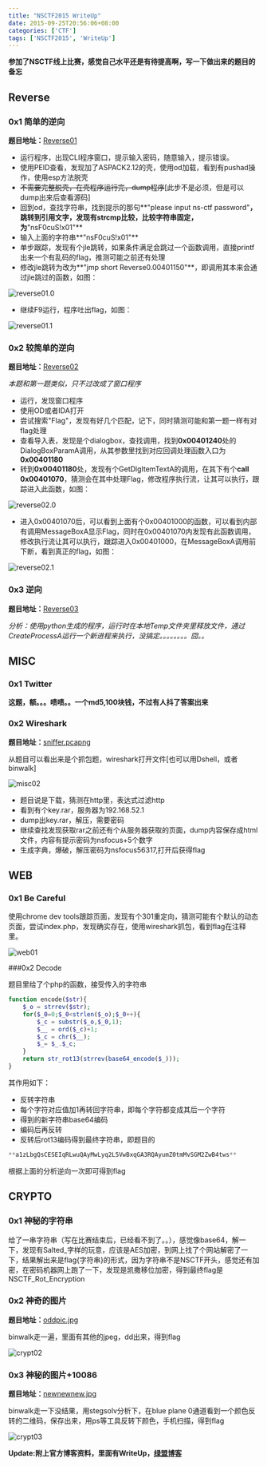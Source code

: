 ```yaml
---
title: "NSCTF2015 WriteUp"
date: 2015-09-25T20:56:06+08:00
categories: ['CTF']
tags: ['NSCTF2015', 'WriteUp']
---
```


**参加了NSCTF线上比赛，感觉自己水平还是有待提高啊，写一下做出来的题目的备忘**

## Reverse

### 0x1 简单的逆向

**题目地址：**[Reverse01](http://www.nsctf.net/static/uploads/74ec9621ac5f8573abc90b3fb9199e38/Reverse01.exe)

+ 运行程序，出现CLI程序窗口，提示输入密码，随意输入，提示错误。
+ 使用PEID查看，发现加了ASPACK2.12的壳，使用od加载，看到有pushad操作，使用esp方法脱壳
+ ~~不需要完整脱壳，在壳程序运行完，dump程序~~[此步不是必须，但是可以dump出来后查看源码]
+ 回到od，查找字符串，找到提示的那句**"please input ns-ctf password"**，跳转到引用文字，发现有strcmp比较，比较字符串固定，为**"nsF0cuS!x01"**
+ 输入上面的字符串**"nsF0cuS!x01"**
+ 单步跟踪，发现有个jle跳转，如果条件满足会跳过一个函数调用，直接printf出来一个有乱码的flag，推测可能之前还有处理
+ 修改jle跳转为改为**"jmp short Reverse0.00401150"**，即调用其本来会通过jle跳过的函数，如图：

![reverse01.0](/images/NSCTF2015WriteUp/re11.jpg)

+ 继续F9运行，程序吐出flag，如图：

![reverse01.1](/images/NSCTF2015WriteUp/re12.jpg)

### 0x2 较简单的逆向

**题目地址：**[Reverse02](http://www.nsctf.net/static/uploads/806b95d9497584c4a9d89118c8944424/Reverse02.exe)

*本题和第一题类似，只不过改成了窗口程序*

+ 运行，发现窗口程序
+ 使用OD或者IDA打开
+ 尝试搜索"Flag"，发现有好几个匹配，记下，同时猜测可能和第一题一样有对flag处理
+ 查看导入表，发现是个dialogbox，查找调用，找到**0x00401240**处的DialogBoxParamA调用，从其参数里找到对应回调处理函数入口为**0x00401180**
+ 转到**0x00401180**处，发现有个GetDlgItemTextA的调用，在其下有个**call 0x00401070**，猜测会在其中处理Flag，修改程序执行流，让其可以执行，跟踪进入此函数，如图：

![reverse02.0](/images/NSCTF2015WriteUp/re21.jpg)

+ 进入0x00401070后，可以看到上面有个0x00401000的函数，可以看到内部有调用MessageBoxA显示Flag，同时在0x00401070内发现有此函数调用，修改执行流让其可以执行，跟踪进入0x00401000，在MessageBoxA调用前下断，看到真正的flag，如图：

![reverse02.1](/images/NSCTF2015WriteUp/re22.jpg)

### 0x3 逆向

**题目地址：**[Reverse03](http://www.nsctf.net/static/uploads/877afdad88a2340eaefe8c1a87bb391e/Revesre03.exe)

*分析：使用python生成的程序，运行时在本地Temp文件夹里释放文件，通过CreateProcessA运行一个新进程来执行，没搞定。。。。。。。。囧。。*

## MISC

### 0x1 Twitter
**这题，额。。。啧啧。。一个md5,100块钱，不过有人抖了答案出来**

### 0x2 Wireshark

**题目地址：**[sniffer.pcapng](http://www.nsctf.net/static/uploads/16d8a763795dd8cc3cf5f599fbb5e5af/sniffer.pcapng)

从题目可以看出来是个抓包题，wireshark打开文件[也可以用Dshell，或者binwalk]

![misc02](/images/NSCTF2015WriteUp/misc1.jpg)

+ 题目说是下载，猜测在http里，表达式过滤http
+ 看到有个key.rar，服务器为192.168.52.1
+ dump出key.rar，解压，需要密码
+ 继续查找发现获取rar之前还有个从服务器获取的页面，dump内容保存成html文件，内容有提示密码为nsfocus+5个数字
+ 生成字典，爆破，解压密码为nsfocus56317,打开后获得flag


## WEB

### 0x1 Be Careful

使用chrome dev tools跟踪页面，发现有个301重定向，猜测可能有个默认的动态页面，尝试index.php，发现确实存在，使用wireshark抓包，看到flag在注释里。

![web01](/images/NSCTF2015WriteUp/web1.jpg)

###0x2 Decode

题目里给了个php的函数，接受传入的字符串

```php
function encode($str){
	$_o = strrev($str);
	for($_0=0;$_0<strlen($_o);$_0++){
		$_c = substr($_o,$_0,1);
		$__ = ord($_c)+1;
		$_c = chr($__);
		$_= $_.$_c;
	}
	return str_rot13(strrev(base64_encode($_)));
}
```

其作用如下：

+ 反转字符串
+ 每个字符对应值加1再转回字符串，即每个字符都变成其后一个字符
+ 得到的新字符串base64编码
+ 编码后再反转
+ 反转后rot13编码得到最终字符串，即题目的

```c
**a1zLbgQsCESEIqRLwuQAyMwLyq2L5VwBxqGA3RQAyumZ0tmMvSGM2ZwB4tws**
```

根据上面的分析逆向一次即可得到flag

## CRYPTO

### 0x1 神秘的字符串

给了一串字符串（写在比赛结束后，已经看不到了。。），感觉像base64，解一下，发现有Salted_字样的玩意，应该是AES加密，到网上找了个网站解密了一下，结果解出来是flag{字符串}的形式，因为字符串不是NSCTF开头，感觉还有加密，在密码机器网上跑了一下，发现是凯撒移位加密，得到最终flag是NSCTF_Rot_Encryption

### 0x2 神奇的图片

**题目地址：**[oddpic.jpg](http://www.nsctf.net/static/uploads/8041661a723dcc82a8a088163e2cd9ac/oddpic.jpg)

binwalk走一遍，里面有其他的jpeg，dd出来，得到flag

![crypt02](/images/NSCTF2015WriteUp/crypto2.jpg)

### 0x3 神秘的图片+10086

**题目地址：**[newnewnew.jpg](http://www.nsctf.net/static/uploads/50cf3d7ee75c2bbb7a91808dc811aa24/newnewnew.jpg)

binwalk走一下没结果，用stegsolv分析下，在blue plane 0通道看到一个颜色反转的二维码，保存出来，用ps等工具反转下颜色，手机扫描，得到flag

![crypt03](/images/NSCTF2015WriteUp/crypto3.jpg)


**Update:附上官方博客资料，里面有WriteUp，[绿盟博客](http://blog.nsfocus.net/nsctf-network-attack-defence-game-download/)**
